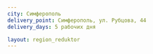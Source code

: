 ```yaml
---
city: Симферополь
delivery_point: Симферополь, ул. Рубцова, 44
delivery_days: 5 рабочих дня

layout: region_reduktor
---
```

